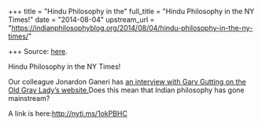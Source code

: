 +++
title = "Hindu Philosophy in the"
full_title = "Hindu Philosophy in the NY Times!"
date = "2014-08-04"
upstream_url = "https://indianphilosophyblog.org/2014/08/04/hindu-philosophy-in-the-ny-times/"

+++
Source: [here](https://indianphilosophyblog.org/2014/08/04/hindu-philosophy-in-the-ny-times/).

Hindu Philosophy in the NY Times!

Our colleague Jonardon Ganeri has [an interview with Gary Gutting on the
Old Gray Lady’s website.](http://nyti.ms/1okPBHC)Does this mean that
Indian philosophy has gone mainstream?

A link is here:http://nyti.ms/1okPBHC

